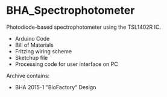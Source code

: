 # BHA_Spectrophotometer

Photodiode-based spectrophotometer using the TSL1402R IC.

* Arduino Code
* Bill of Materials
* Fritzing wiring scheme
* Sketchup file
* Processing code for user interface on PC

Archive contains:

* BHA 2015-1 "BioFactory" Design

